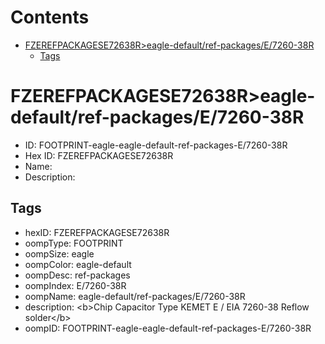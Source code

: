 



Contents
========

* [FZEREFPACKAGESE72638R>eagle-default/ref-packages/E/7260-38R](#fzerefpackagese72638reagle-defaultref-packagese7260-38r)
	* [Tags](#tags)

# FZEREFPACKAGESE72638R>eagle-default/ref-packages/E/7260-38R

- ID: FOOTPRINT-eagle-eagle-default-ref-packages-E/7260-38R
- Hex ID: FZEREFPACKAGESE72638R
- Name: 
- Description: 

## Tags

- hexID: FZEREFPACKAGESE72638R
- oompType: FOOTPRINT
- oompSize: eagle
- oompColor: eagle-default
- oompDesc: ref-packages
- oompIndex: E/7260-38R
- oompName: eagle-default/ref-packages/E/7260-38R
- description: &lt;b&gt;Chip Capacitor Type KEMET E / EIA 7260-38 Reflow solder&lt;/b&gt;
- oompID: FOOTPRINT-eagle-eagle-default-ref-packages-E/7260-38R
